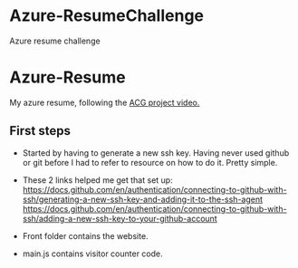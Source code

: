 # Azure-ResumeChallenge
Azure resume challenge 


# Azure-Resume
My azure resume, following the [ACG project video.]()
 
 ## First steps

- Started by having to generate a new ssh key. Having never used github or git before I had to refer to resource on how to do it. Pretty simple.

- These 2 links helped me get that set up:
https://docs.github.com/en/authentication/connecting-to-github-with-ssh/generating-a-new-ssh-key-and-adding-it-to-the-ssh-agent
https://docs.github.com/en/authentication/connecting-to-github-with-ssh/adding-a-new-ssh-key-to-your-github-account

- Front folder contains the website.
- main.js contains visitor counter code.

